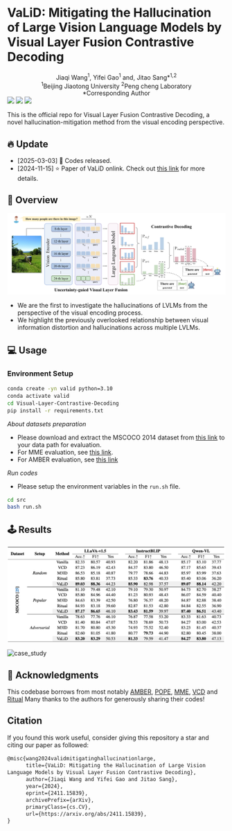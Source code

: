 # VaLiD: Mitigating the Hallucination of Large Vision Language Models by Visual Layer Fusion Contrastive Decoding
<div align="center">
Jiaqi Wang<sup>1</sup>, Yifei Gao<sup>1</sup> and, Jitao Sang*<sup>1,2</sup>
</div>
<div align="center">
<sup>1</sup>Beijing Jiaotong University    <sup>2</sup>Peng cheng Laboratory
</div>
<div align="center">
*Corresponding Author
</div>

<!-- Arxiv Link, Project Link -->
<div style='display:flex; gap: 0.25rem; '>
<a href="https://arxiv.org/abs/2411.15839"><img src="https://img.shields.io/badge/arXiv-2411.15839-b31b1b.svg"></a>
<a href="https://github.com/LucusFigoGao"><img src="https://img.shields.io/badge/Project%20Page-onlink-brightgreen"></a>
<a href='LICENSE'><img src='https://img.shields.io/badge/License-MIT-blue.svg'></a>
</div>

<!-- **V**isu**a**l **L**ayer Fus**i**on Contrastive **D**ecoding (VaLiD). -->

This is the official repo for Visual Layer Fusion Contrastive Decoding, a novel hallucination-mitigation method from the visual encoding perspective.

## 🔥 Update
- [2025-03-03] 🚀 Codes released.
- [2024-11-15] ⭐️ Paper of VaLiD onlink. Check out [this link](https://arxiv.org/abs/2411.15839) for more details.

## 🎯 Overview
![framework](./figure/framework.jpg)
- We are the first to investigate the hallucinations of LVLMs from the perspective of the visual encoding process.
- We highlight the previously overlooked relationship between visual information distortion and hallucinations across multiple LVLMs.

## 💻 Usage
### Environment Setup
```bash
conda create -yn valid python=3.10
conda activate valid
cd Visual-Layer-Contrastive-Decoding
pip install -r requirements.txt
```
*About datasets preparation*
- Please download and extract the MSCOCO 2014 dataset from [this link](https://cocodataset.org/) to your data path for evaluation.
- For MME evaluation, see [this link](https://github.com/BradyFU/Awesome-Multimodal-Large-Language-Models/tree/Evaluation).
- For AMBER evaluation, see [this link](https://github.com/junyangwang0410/AMBER/tree/master)

*Run codes*
- Please setup the environment variables in the `run.sh` file.
```bash
cd src
bash run.sh
```

## 🕹️ Results

![pope_results](./figure/POPE.jpg)


![case_study](./figure/case_study.jpg)

## 🙏 Acknowledgments
This codebase borrows from most notably [AMBER](https://github.com/junyangwang0410/AMBER/tree/master), [POPE](https://github.com/RUCAIBox/POPE), [MME](https://arxiv.org/html/2306.13394v4), [VCD](https://github.com/DAMO-NLP-SG/VCD) and [Ritual](https://github.com/sangminwoo/RITUAL) Many thanks to the authors for generously sharing their codes!


## Citation
If you found this work useful, consider giving this repository a star and citing our paper as followed:

```
@misc{wang2024validmitigatinghallucinationlarge,
      title={VaLiD: Mitigating the Hallucination of Large Vision Language Models by Visual Layer Fusion Contrastive Decoding}, 
      author={Jiaqi Wang and Yifei Gao and Jitao Sang},
      year={2024},
      eprint={2411.15839},
      archivePrefix={arXiv},
      primaryClass={cs.CV},
      url={https://arxiv.org/abs/2411.15839}, 
}
```
